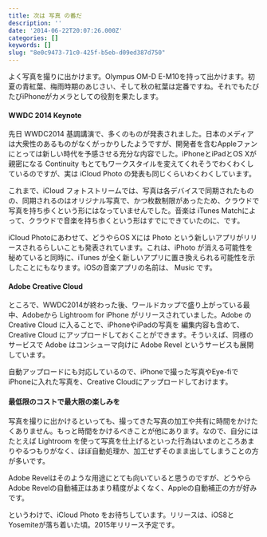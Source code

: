 ```yaml
---
title: 次は 写真 の番だ
description: ''
date: '2014-06-22T20:07:26.000Z'
categories: []
keywords: []
slug: "8e0c9473-71c0-425f-b5eb-d09ed387d750"
---
```

よく写真を撮りに出かけます。Olympus OM-D E-M10を持って出かけます。初夏の青紅葉、梅雨時期のあじさい、そして秋の紅葉は定番ですね。それでもたびたびiPhoneがカメラとしての役割を果たします。

#### WWDC 2014 Keynote

先日 WWDC2014 基調講演で、多くのものが発表されました。日本のメディアは大衆性のあるものがなくがっかりしたようですが、開発者を含むAppleファンにとっては新しい時代を予感させる充分な内容でした。iPhoneとiPadとOS Xが親密になる Continuity もとてもワークスタイルを変えてくれそうでわくわくしているのですが、実は iCloud Photo の発表も同じくらいわくわくしています。

これまで、iCloud フォトストリームでは、写真は各デバイスで同期されたものの、同期されるのはオリジナル写真で、かつ枚数制限があったため、クラウドで写真を持ち歩くという形にはなっていませんでした。音楽は iTunes Matchによって、クラウドで音楽を持ち歩くという形はすでにできていたのに、です。

iCloud Photoにあわせて、どうやらOS Xには Photo という新しいアプリがリリースされるらしいことも発表されています。これは、iPhoto が消える可能性を秘めていると同時に、iTunes が全く新しいアプリに置き換えられる可能性を示したことにもなります。iOSの音楽アプリの名前は、 Music です。

#### Adobe Creative Cloud

ところで、WWDC2014が終わった後、ワールドカップで盛り上がっている最中、Adobeから Lightroom for iPhone がリリースされていました。Adobe の Creative Cloud に入ることで、iPhoneやiPadの写真を 編集内容も含めて、 Creative Cloud にアップロードしておくことができます。そういえば、同様のサービスで Adobe はコンシューマ向けに Adobe Revel というサービスも展開しています。

自動アップロードにも対応しているので、iPhoneで撮った写真やEye-fiでiPhoneに入れた写真を、Creative Cloudにアップロードしておけます。

#### 最低限のコストで最大限の楽しみを

写真を撮りに出かけるといっても、撮ってきた写真の加工や共有に時間をかけたくありません。もっと時間をかけるべきことが他にあります。なので、自分にはたとえば Lightroom を使って写真を仕上げるといった行為はいまのところあまりやるつもりがなく、ほぼ自動処理か、加工せずそのまま出してしまうことの方が多いです。

Adobe Revelはそのような用途にとても向いていると思うのですが、どうやらAdobe Revelの自動補正はあまり精度がよくなく、Appleの自動補正の方が好みです。

というわけで、iCloud Photo をお待ちしています。リリースは、iOS8とYosemiteが落ち着いた頃。2015年リリース予定です。